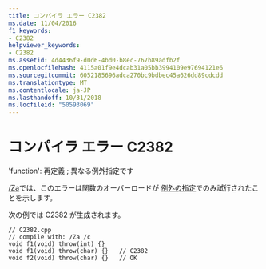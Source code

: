 ```yaml
---
title: コンパイラ エラー C2382
ms.date: 11/04/2016
f1_keywords:
- C2382
helpviewer_keywords:
- C2382
ms.assetid: 4d4436f9-d0d6-4bd0-b8ec-767b89adfb2f
ms.openlocfilehash: 4115a01f9e4dcab31a05bb3994109e97694121e6
ms.sourcegitcommit: 6052185696adca270bc9bdbec45a626dd89cdcdd
ms.translationtype: MT
ms.contentlocale: ja-JP
ms.lasthandoff: 10/31/2018
ms.locfileid: "50593069"
---
```

# <a name="compiler-error-c2382"></a>コンパイラ エラー C2382

'function': 再定義 ; 異なる例外指定です

[/Za](../../build/reference/za-ze-disable-language-extensions.md)では、このエラーは関数のオーバーロードが [例外の指定](../../cpp/exception-specifications-throw-cpp.md)でのみ試行されたことを示します。

次の例では C2382 が生成されます。

```
// C2382.cpp
// compile with: /Za /c
void f1(void) throw(int) {}
void f1(void) throw(char) {}   // C2382
void f2(void) throw(char) {}   // OK
```